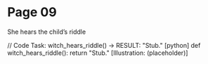 # Page 09

She hears the child’s riddle

// Code Task: witch_hears_riddle() → RESULT: "Stub."
[python]
def witch_hears_riddle():
    return "Stub."
[Illustration: (placeholder)]
